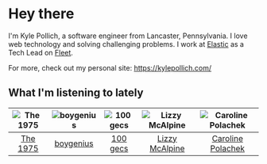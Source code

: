 # Hey there


I'm Kyle Pollich, a software engineer from Lancaster, Pennsylvania. I love web technology and solving challenging problems.
I work at [Elastic](https://www.elastic.co/) as a Tech Lead on [Fleet](https://www.elastic.co/guide/en/fleet/current/fleet-overview.html).

For more, check out my personal site: https://kylepollich.com/

## What I'm listening to lately

<!-- begin artists -->
  |![The 1975](https://i.scdn.co/image/ab6761610000f17889348336354096fd4e36ca73)|![boygenius](https://i.scdn.co/image/ab6761610000f1781a6373c01e8b86e289859f57)|![100 gecs](https://i.scdn.co/image/ab6761610000f178d77a9c855001f3a9b5815bc0)|![Lizzy McAlpine](https://i.scdn.co/image/ab6761610000f178b10e2b618880f429a3967185)|![Caroline Polachek](https://i.scdn.co/image/ab6761610000f178d06f948216f34ea0298aef43)|
  |:---:|:---:|:---:|:---:|:---:|
  |[The 1975](https://open.spotify.com/artist/3mIj9lX2MWuHmhNCA7LSCW)|[boygenius](https://open.spotify.com/artist/1hLiboQ98IQWhpKeP9vRFw)|[100 gecs](https://open.spotify.com/artist/6PfSUFtkMVoDkx4MQkzOi3)|[Lizzy McAlpine](https://open.spotify.com/artist/1GmsPCcpKgF9OhlNXjOsbS)|[Caroline Polachek](https://open.spotify.com/artist/4Ge8xMJNwt6EEXOzVXju9a)|
<!-- end artists -->
